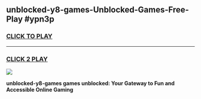 
## unblocked-y8-games-Unblocked-Games-Free-Play #ypn3p
<h3>
<a href="https://us.freeplayer.one?title=unblocked-y8-games&ref=9M">CLICK TO PLAY</a></h3>
<hr>

<h3>
<a href="https://us.freeplayer.one?title=unblocked-y8-games&ref=9M">CLICK 2 PLAY</a>
  
</h3>

<a href="https://us.freeplayer.one?title=unblocked-y8-games&ref=9M"><img src="https://clearcache.store/games.png"></a>


**unblocked-y8-games games unblocked: Your Gateway to Fun and Accessible Online Gaming**
